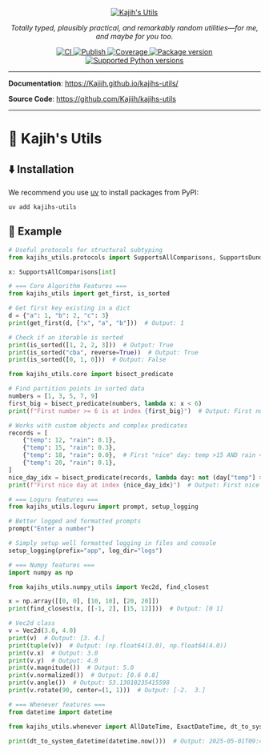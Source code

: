 <p align="center">
<a href="https://github.com/Kajiih/kajihs-utils">
    <img alt="Kajih's Utils" src="https://www.python.org/static/community_logos/python-logo-generic.svg"/>
</a>
</p>

<p align="center">
    <em>Totally typed, plausibly practical, and remarkably random utilities—for me, and maybe for you too.</em>
</p>
<!-- 4 to 5 badges max -->
<p align="center">
<a href="https://github.com/Kajiih/kajihs-utils/actions/workflows/ci.yaml" target="_blank">
    <img src="https://img.shields.io/github/actions/workflow/status/Kajiih/kajihs-utils/ci.yaml?branch=main&label=CI&logo=github&style=for-the-badge" alt="CI">
</a>
<a href="https://github.com/Kajiih/kajihs-utils/actions/workflows/publish.yaml" target="_blank">
    <img src="https://img.shields.io/github/actions/workflow/status/Kajiih/kajihs-utils/publish.yaml?label=Publish&logo=github&style=for-the-badge" alt="Publish">
</a>
<a href="https://codecov.io/github/Kajiih/kajihs-utils" target="_blank">
    <img src="https://img.shields.io/codecov/c/github/Kajiih/kajihs-utils?logo=codecov&style=for-the-badge" alt="Coverage">
</a>
<a href="https://pypi.org/project/kajihs-utils" target="_blank">
    <img src="https://img.shields.io/pypi/v/kajihs-utils?logo=pypi&style=for-the-badge" alt="Package version">
</a>
<a href="https://pypi.org/project/kajihs-utils" target="_blank">
    <img src="https://img.shields.io/pypi/pyversions/kajihs-utils?logo=python&style=for-the-badge" alt="Supported Python versions">
</a>
</p>

---

**Documentation**: <https://Kajiih.github.io/kajihs-utils/>

**Source Code**: <https://github.com/Kajiih/kajihs-utils>

---

<!--
One paragraph describing the project:
- First, one or 2 sentences to describe the project (it's the first thing that
appears in a search engine below the link)
- Then, after a line break a description af the features explaining what it does etc

Example:
Kajih's Utils is a tool/app/library for ....

The key features are:

- ...
- ...
- ...

-->

# 🧰 Kajih's Utils <!-- You can add a punchline here -->

## ⬇️ Installation

We recommend you use [uv](https://docs.astral.sh/uv/) to install packages from PyPI:

```shell
uv add kajihs-utils
```

## 🧩 Example

```python
# Useful protocols for structural subtyping
from kajihs_utils.protocols import SupportsAllComparisons, SupportsDunderLT

x: SupportsAllComparisons[int]

# === Core Algorithm Features ===
from kajihs_utils import get_first, is_sorted

# Get first key existing in a dict
d = {"a": 1, "b": 2, "c": 3}
print(get_first(d, ["x", "a", "b"]))  # Output: 1

# Check if an iterable is sorted
print(is_sorted([1, 2, 2, 3]))  # Output: True
print(is_sorted("cba", reverse=True))  # Output: True
print(is_sorted([0, 1, 0]))  # Output: False

from kajihs_utils.core import bisect_predicate

# Find partition points in sorted data
numbers = [1, 3, 5, 7, 9]
first_big = bisect_predicate(numbers, lambda x: x < 6)
print(f"First number >= 6 is at index {first_big}")  # Output: First number >= 6 is at index 3

# Works with custom objects and complex predicates
records = [
    {"temp": 12, "rain": 0.1},
    {"temp": 15, "rain": 0.3},
    {"temp": 18, "rain": 0.0},  # First "nice" day: temp >15 AND rain <0.2
    {"temp": 20, "rain": 0.1},
]
nice_day_idx = bisect_predicate(records, lambda day: not (day["temp"] > 15 and day["rain"] < 0.2))
print(f"First nice day at index {nice_day_idx}")  # Output: First nice day at index 2

# === Loguru features ===
from kajihs_utils.loguru import prompt, setup_logging

# Better logged and formatted prompts
prompt("Enter a number")

# Simply setup well formatted logging in files and console
setup_logging(prefix="app", log_dir="logs")

# === Numpy features ===
import numpy as np

from kajihs_utils.numpy_utils import Vec2d, find_closest

x = np.array([[0, 0], [10, 10], [20, 20]])
print(find_closest(x, [[-1, 2], [15, 12]]))  # Output: [0 1]

# Vec2d class
v = Vec2d(3.0, 4.0)
print(v)  # Output: [3. 4.]
print(tuple(v))  # Output: (np.float64(3.0), np.float64(4.0))
print(v.x)  # Output: 3.0
print(v.y)  # Output: 4.0
print(v.magnitude())  # Output: 5.0
print(v.normalized())  # Output: [0.6 0.8]
print(v.angle())  # Output: 53.13010235415598
print(v.rotate(90, center=(1, 1)))  # Output: [-2.  3.]

# === Whenever features ===
from datetime import datetime

from kajihs_utils.whenever import AllDateTime, ExactDateTime, dt_to_system_datetime  # Useful types

print(dt_to_system_datetime(datetime.now()))  # Output: 2025-05-01T09:48:13.348903+00:00
```
